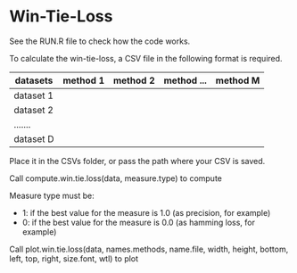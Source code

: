 # Win-Tie-Loss

See the RUN.R file to check how the code works.

To calculate the win-tie-loss, a CSV file in the following format is required.

| datasets  | method 1 | method 2 | method ... | method M |
| --------- | -------- | -------- | ---------- | -------- |
| dataset 1 |          |          |            |          |
| dataset 2 |          |          |            |          |
| .......   |          |          |            |          |
| dataset D |          |          |            |          |
 
Place it in the CSVs folder, or pass the path where your CSV is saved.

Call compute.win.tie.loss(data, measure.type) to compute

Measure type must be:
- 1: if the best value for the measure is 1.0 (as precision, for example)
- 0: if the best value for the measure is 0.0 (as hamming loss, for example)

Call plot.win.tie.loss(data, names.methods, name.file, width, height, bottom, left, top, right, size.font, wtl) to plot
